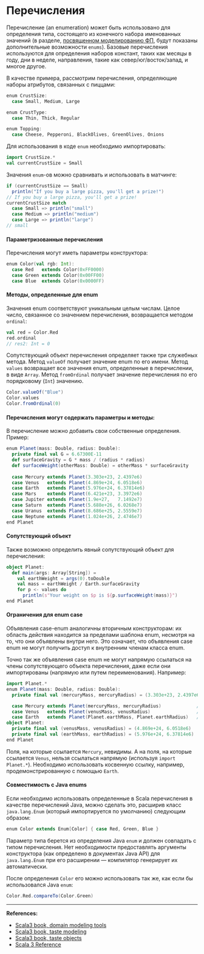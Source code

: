 # Перечисления

Перечисление (an enumeration) может быть использовано для определения типа, 
состоящего из конечного набора именованных значений 
(в разделе, [посвященном моделированию ФП](fp), будут показаны дополнительные возможности `enums`). 
Базовые перечисления используются для определения наборов констант, таких как месяцы в году, дни в неделе, 
направления, такие как север/юг/восток/запад, и многое другое.

В качестве примера, рассмотрим перечисления, определяющие наборы атрибутов, связанных с пиццами:

```scala
enum CrustSize:
  case Small, Medium, Large

enum CrustType:
  case Thin, Thick, Regular

enum Topping:
  case Cheese, Pepperoni, BlackOlives, GreenOlives, Onions
```

Для использования в коде `enum` необходимо импортировать:

```scala
import CrustSize.*
val currentCrustSize = Small
```

Значения `enum`-ов можно сравнивать и использовать в матчинге:

```scala
if (currentCrustSize == Small)
  println("If you buy a large pizza, you'll get a prize!")
// If you buy a large pizza, you'll get a prize!
currentCrustSize match
  case Small => println("small")
  case Medium => println("medium")
  case Large => println("large")
// small
```

#### Параметризованные перечисления

Перечисления могут иметь параметры конструктора:

```scala
enum Color(val rgb: Int):
  case Red   extends Color(0xFF0000)
  case Green extends Color(0x00FF00)
  case Blue  extends Color(0x0000FF)
```

#### Методы, определенные для enum

Значения enum соответствуют уникальным целым числам. 
Целое число, связанное со значением перечисления, возвращается методом `ordinal`:

```scala
val red = Color.Red
red.ordinal
// res2: Int = 0
```

Сопутствующий объект перечисления определяет также три служебных метода. 
Метод `valueOf` получает значение enum по его имени.
Метод `values` возвращает все значения enum, определенные в перечислении, в виде `Array`. 
Метод `fromOrdinal` получает значение перечисления по его порядковому (`Int`) значению.

```scala
Color.valueOf("Blue")
Color.values
Color.fromOrdinal(0)
```

#### Перечисления могут содержать параметры и методы:

В перечисление можно добавить свои собственные определения. Пример:

```scala
enum Planet(mass: Double, radius: Double):
  private final val G = 6.67300E-11
  def surfaceGravity = G * mass / (radius * radius)
  def surfaceWeight(otherMass: Double) = otherMass * surfaceGravity
  
  case Mercury extends Planet(3.303e+23, 2.4397e6)
  case Venus   extends Planet(4.869e+24, 6.0518e6)
  case Earth   extends Planet(5.976e+24, 6.37814e6)
  case Mars    extends Planet(6.421e+23, 3.3972e6)
  case Jupiter extends Planet(1.9e+27,   7.1492e7)
  case Saturn  extends Planet(5.688e+26, 6.0268e7)
  case Uranus  extends Planet(8.686e+25, 2.5559e7)
  case Neptune extends Planet(1.024e+26, 2.4746e7)
end Planet
```

#### Сопутствующий объект

Также возможно определить явный сопутствующий объект для перечисления:

```scala
object Planet:
  def main(args: Array[String]) =
    val earthWeight = args(0).toDouble
    val mass = earthWeight / Earth.surfaceGravity
    for p <- values do
      println(s"Your weight on $p is ${p.surfaceWeight(mass)}")
end Planet
```

#### Ограничения для enum case

Объявления case-enum аналогичны вторичным конструкторам: 
их область действия находится за пределами шаблона enum, несмотря на то, что они объявлены внутри него. 
Это означает, что объявления case enum не могут получить доступ к внутренним членам класса enum.

Точно так же объявления case enum не могут напрямую ссылаться на члены сопутствующего объекта перечисления, 
даже если они импортированы (напрямую или путем переименования). 
Например:

```scala
import Planet.*
enum Planet(mass: Double, radius: Double):
  private final val (mercuryMass, mercuryRadius) = (3.303e+23, 2.4397e6)

  case Mercury extends Planet(mercuryMass, mercuryRadius)             // нет доступа
  case Venus   extends Planet(venusMass, venusRadius)                 // невалидная ссылка
  case Earth   extends Planet(Planet.earthMass, Planet.earthRadius)   // ok
object Planet:
  private final val (venusMass, venusRadius) = (4.869e+24, 6.0518e6)
  private final val (earthMass, earthRadius) = (5.976e+24, 6.37814e6)
end Planet
```

Поля, на которые ссылается `Mercury`, невидимы.
А на поля, на которые ссылается `Venus`, нельзя ссылаться напрямую (используя `import Planet.*`). 
Необходимо использовать косвенную ссылку, например, продемонстрированную с помощью `Earth`.

#### Совместимость с Java enums

Если необходимо использовать определенные в Scala перечисления в качестве перечислений Java, 
можно сделать это, расширив класс `java.lang.Enum` (который импортируется по умолчанию) следующим образом:

```scala
enum Color extends Enum[Color] { case Red, Green, Blue }
```

Параметр типа берется из определения Java `enum` и должен совпадать с типом перечисления. 
Нет необходимости предоставлять аргументы конструктора (как определено в документах Java API) для `java.lang.Enum` 
при его расширении — компилятор генерирует их автоматически.

После определения `Color` его можно использовать так же, как если бы использовался Java `enum`:

```scala
Color.Red.compareTo(Color.Green)
```


---

**References:**
- [Scala3 book, domain modeling tools](https://docs.scala-lang.org/scala3/book/domain-modeling-tools.html)
- [Scala3 book, taste modeling](https://docs.scala-lang.org/scala3/book/taste-modeling.html)
- [Scala3 book, taste objects](https://docs.scala-lang.org/scala3/book/taste-objects.html)
- [Scala 3 Reference](https://docs.scala-lang.org/scala3/reference/enums/enums.html)
